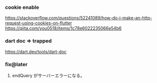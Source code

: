 
### cookie enable
https://stackoverflow.com/questions/52241089/how-do-i-make-an-http-request-using-cookies-on-flutter
https://qiita.com/you0518/items/1c78e6022235066e54b6

### dart doc => trapped
https://dart.dev/tools/dart-doc

### fix@later

1. endQuery がサーバーエラーになる。



